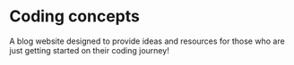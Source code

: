 # Coding concepts

A blog website designed to provide ideas and resources for those who are just getting started on their coding journey!
